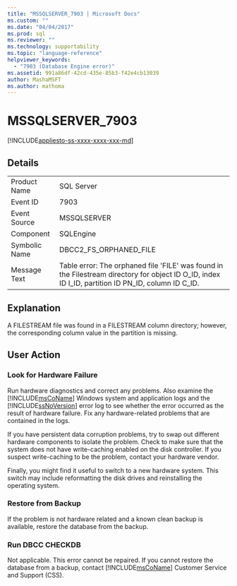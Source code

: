 ```yaml
---
title: "MSSQLSERVER_7903 | Microsoft Docs"
ms.custom: ""
ms.date: "04/04/2017"
ms.prod: sql
ms.reviewer: ""
ms.technology: supportability
ms.topic: "language-reference"
helpviewer_keywords: 
  - "7903 (Database Engine error)"
ms.assetid: 991a86df-42cd-435e-85b3-f42e4cb13039
author: MashaMSFT
ms.author: mathoma
---
```

# MSSQLSERVER_7903
[!INCLUDE[appliesto-ss-xxxx-xxxx-xxx-md](../../includes/appliesto-ss-xxxx-xxxx-xxx-md.md)]
  
## Details  
  
|||  
|-|-|  
|Product Name|SQL Server|  
|Event ID|7903|  
|Event Source|MSSQLSERVER|  
|Component|SQLEngine|  
|Symbolic Name|DBCC2_FS_ORPHANED_FILE|  
|Message Text|Table error: The orphaned file 'FILE' was found in the Filestream directory for object ID O_ID, index ID I_ID, partition ID PN_ID, column ID C_ID.|  
  
## Explanation  
A FILESTREAM file was found in a FILESTREAM column directory; however, the corresponding column value in the partition is missing.  
  
## User Action  
  
### Look for Hardware Failure  
Run hardware diagnostics and correct any problems. Also examine the [!INCLUDE[msCoName](../../includes/msconame-md.md)] Windows system and application logs and the [!INCLUDE[ssNoVersion](../../includes/ssnoversion-md.md)] error log to see whether the error occurred as the result of hardware failure. Fix any hardware-related problems that are contained in the logs.  
  
If you have persistent data corruption problems, try to swap out different hardware components to isolate the problem. Check to make sure that the system does not have write-caching enabled on the disk controller. If you suspect write-caching to be the problem, contact your hardware vendor.  
  
Finally, you might find it useful to switch to a new hardware system. This switch may include reformatting the disk drives and reinstalling the operating system.  
  
### Restore from Backup  
If the problem is not hardware related and a known clean backup is available, restore the database from the backup.  
  
### Run DBCC CHECKDB  
Not applicable. This error cannot be repaired. If you cannot restore the database from a backup, contact [!INCLUDE[msCoName](../../includes/msconame-md.md)] Customer Service and Support (CSS).  
  

